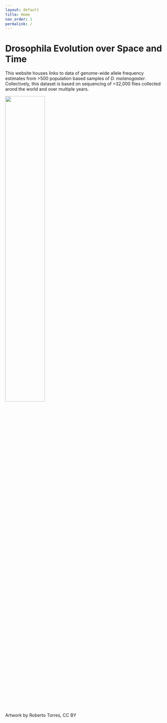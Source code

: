 ```yaml
---
layout: default
title: Home
nav_order: 1
permalink: /
---
```

<head>
<link rel="shortcut icon" type="image/x-icon" href="favicon.ico">
</head>

# Drosophila Evolution over Space and Time

This website houses links to data of genome-wide allele frequency estimates from >500 population based samples of <i>D. melanogaster</i>. Collectively, this dataset is based on sequencing of >32,000 flies collected arond the world and over multiple years.

<img src="/assets/images/DEST_figure_Final.jpg" style="width:50%"><br><br>
Artwork by Roberto Torres, CC BY
